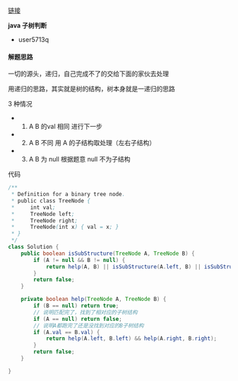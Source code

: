 [链接](https://leetcode-cn.com/problems/shu-de-zi-jie-gou-lcof/solution/java-zi-shu-pan-duan-by-user5713q-sz3o/)

**java 子树判断**
- user5713q

#### 解题思路
一切的源头，递归，自己完成不了的交给下面的家伙去处理

用递归的思路，其实就是树的结构，树本身就是一递归的思路

3 种情况
- 1. A B 的val 相同 进行下一步
- 2. A B 不同 用 A 的子结构取处理（左右子结构）
- 3. A B 为 null 根据题意 null 不为子结构


代码
```java
/**
 * Definition for a binary tree node.
 * public class TreeNode {
 *     int val;
 *     TreeNode left;
 *     TreeNode right;
 *     TreeNode(int x) { val = x; }
 * }
 */
class Solution {
    public boolean isSubStructure(TreeNode A, TreeNode B) {
        if (A != null && B != null) {
            return help(A, B) || isSubStructure(A.left, B) || isSubStructure(A.right, B);
        }
        return false;
    }

    private boolean help(TreeNode A, TreeNode B) {
        if (B == null) return true;
        // 说明匹配完了，找到了相对应的子树结构
        if (A == null) return false;
        // 说明A都跑完了还是没找到对应的B子树结构
        if (A.val == B.val) {
            return help(A.left, B.left) && help(A.right, B.right);
        }
        return false;
    }

}
```
